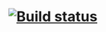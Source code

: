 # [![Build status](https://ci.appveyor.com/api/projects/status/0q9a69i7x2e8imiv?svg=true)](https://ci.appveyor.com/project/LrdKefon/auto-5-1-patterns)
